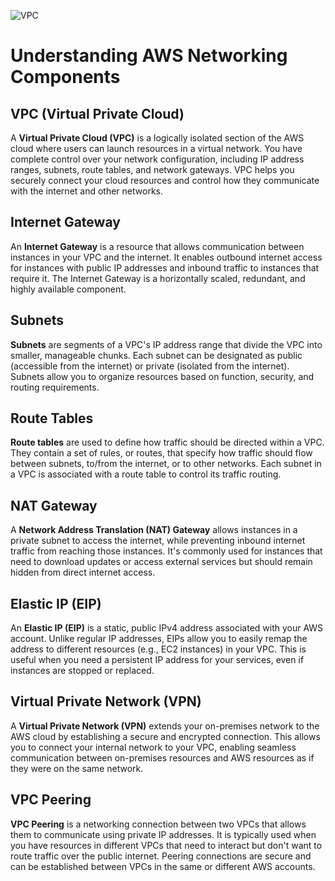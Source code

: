 ![VPC](https://github.com/user-attachments/assets/de21179d-e5e7-4bb1-b309-350835717a24)
# Understanding AWS Networking Components

## VPC (Virtual Private Cloud)
A **Virtual Private Cloud (VPC)** is a logically isolated section of the AWS cloud where users can launch resources in a virtual network. You have complete control over your network configuration, including IP address ranges, subnets, route tables, and network gateways. VPC helps you securely connect your cloud resources and control how they communicate with the internet and other networks.

## Internet Gateway
An **Internet Gateway** is a resource that allows communication between instances in your VPC and the internet. It enables outbound internet access for instances with public IP addresses and inbound traffic to instances that require it. The Internet Gateway is a horizontally scaled, redundant, and highly available component.

## Subnets
**Subnets** are segments of a VPC's IP address range that divide the VPC into smaller, manageable chunks. Each subnet can be designated as public (accessible from the internet) or private (isolated from the internet). Subnets allow you to organize resources based on function, security, and routing requirements.

## Route Tables
**Route tables** are used to define how traffic should be directed within a VPC. They contain a set of rules, or routes, that specify how traffic should flow between subnets, to/from the internet, or to other networks. Each subnet in a VPC is associated with a route table to control its traffic routing.

## NAT Gateway
A **Network Address Translation (NAT) Gateway** allows instances in a private subnet to access the internet, while preventing inbound internet traffic from reaching those instances. It's commonly used for instances that need to download updates or access external services but should remain hidden from direct internet access.

## Elastic IP (EIP)
An **Elastic IP (EIP)** is a static, public IPv4 address associated with your AWS account. Unlike regular IP addresses, EIPs allow you to easily remap the address to different resources (e.g., EC2 instances) in your VPC. This is useful when you need a persistent IP address for your services, even if instances are stopped or replaced.

## Virtual Private Network (VPN)
A **Virtual Private Network (VPN)** extends your on-premises network to the AWS cloud by establishing a secure and encrypted connection. This allows you to connect your internal network to your VPC, enabling seamless communication between on-premises resources and AWS resources as if they were on the same network.

## VPC Peering
**VPC Peering** is a networking connection between two VPCs that allows them to communicate using private IP addresses. It is typically used when you have resources in different VPCs that need to interact but don't want to route traffic over the public internet. Peering connections are secure and can be established between VPCs in the same or different AWS accounts.

